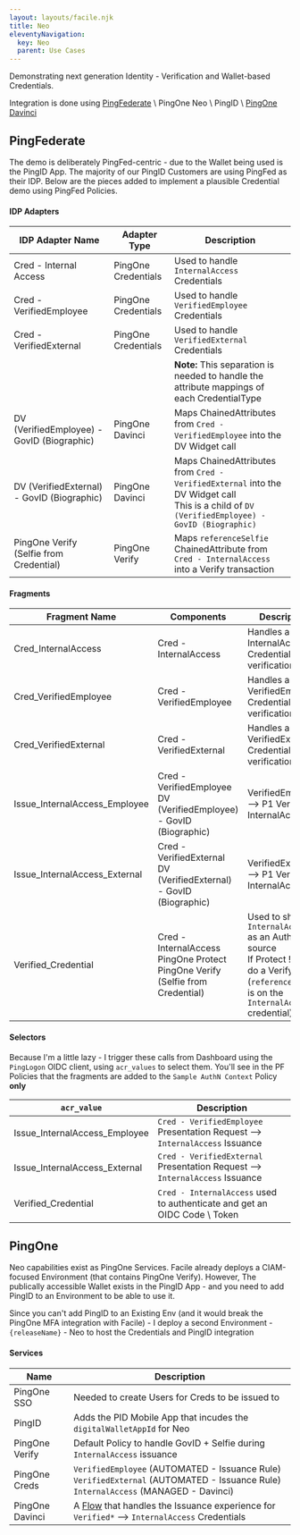 ```yaml
---
layout: layouts/facile.njk
title: Neo
eleventyNavigation:
  key: Neo
  parent: Use Cases
---
```

Demonstrating next generation Identity - Verification and Wallet-based Credentials.

Integration is done using [PingFederate](./credentials) \ PingOne Neo \ PingID \ [PingOne Davinci](./davinciflow)

## PingFederate

The demo is deliberately PingFed-centric - due to the Wallet being used is the PingID App. The majority of our PingID Customers
are using PingFed as their IDP. Below are the pieces added to implement a plausible Credential demo using PingFed Policies.

#### IDP Adapters

| IDP Adapter Name | Adapter Type | Description |
| --- | --- | --- |
| Cred - Internal Access | PingOne Credentials | Used to handle `InternalAccess` Credentials |
| Cred - VerifiedEmployee | PingOne Credentials | Used to handle `VerifiedEmployee` Credentials |
| Cred - VerifiedExternal | PingOne Credentials | Used to handle `VerifiedExternal` Credentials |
| | | **Note:** This separation is needed to handle the attribute mappings of each CredentialType |
| DV (VerifiedEmployee) - GovID (Biographic) | PingOne Davinci | Maps ChainedAttributes from `Cred - VerifiedEmployee` into the DV Widget call |
| DV (VerifiedExternal) - GovID (Biographic) | PingOne Davinci | Maps ChainedAttributes from `Cred - VerifiedExternal` into the DV Widget call<br>This is a child of `DV (VerifiedEmployee) - GovID (Biographic)` |
| PingOne Verify (Selfie from Credential) | PingOne Verify | Maps `referenceSelfie` ChainedAttribute from  `Cred - InternalAccess` into a Verify transaction |


#### Fragments

| Fragment Name | Components | Description |
| --- | --- | --- |
| Cred_InternalAccess | Cred - InternalAccess | Handles a InternalAccess Credential verification |
| Cred_VerifiedEmployee | Cred - VerifiedEmployee | Handles a VerifiedEmployee Credential verification |
| Cred_VerifiedExternal | Cred - VerifiedExternal | Handles a VerifiedExternal Credential verification |
| Issue_InternalAccess_Employee | Cred - VerifiedEmployee<br>DV (VerifiedEmployee) - GovID (Biographic) | VerifiedEmployee --> P1 Verify --> InternalAccess |
| Issue_InternalAccess_External | Cred - VerifiedExternal<br>DV (VerifiedExternal) - GovID (Biographic) | VerifiedExternal --> P1 Verify --> InternalAccess |
| Verified_Credential | Cred - InternalAccess<br>PingOne Protect<br>PingOne Verify (Selfie from Credential) | Used to show `InternalAccess` as an AuthN source<br>If Protect != `LOW` do a Verify Selfie (`referenceSelfie` is on the `InternalAccess` credential) |

#### Selectors

Because I'm a little lazy - I trigger these calls from Dashboard using the `PingLogon` OIDC client, using `acr_values` to select them.
You'll see in the PF Policies that the fragments are added to the `Sample AuthN Context` Policy **only**

| `acr_value` | Description |
| --- | --- |
| Issue_InternalAccess_Employee | `Cred - VerifiedEmployee` Presentation Request --> `InternalAccess` Issuance |
| Issue_InternalAccess_External | `Cred - VerifiedExternal` Presentation Request --> `InternalAccess` Issuance |
| Verified_Credential | `Cred - InternalAccess` used to authenticate and get an OIDC Code \ Token

## PingOne

Neo capabilities exist as PingOne Services. Facile already deploys a CIAM-focused Environment (that contains PingOne Verify). 
However, The publically accessible Wallet exists in the PingID App - and you need to add PingID to an Environment to be able
to use it.

Since you can't add PingID to an Existing Env (and it would break the PingOne MFA integration with Facile) - I deploy a second
Environment - `{releaseName}` - Neo to host the Credentials and PingID integration

#### Services

| Name | Description |
| --- | --- |
| PingOne SSO | Needed to create Users for Creds to be issued to |
| PingID | Adds the PID Mobile App that incudes the `digitalWalletAppId` for Neo |
| PingOne Verify | Default Policy to handle GovID + Selfie during `InternalAccess` issuance |
| PingOne Creds | `VerifiedEmployee` (AUTOMATED - Issuance Rule)<br>`VerifiedExternal` (AUTOMATED - Issuance Rule)<br>`InternalAccess` (MANAGED - Davinci) |
| PingOne Davinci | A [Flow](./davinciflow) that handles the Issuance experience for `Verified*` --> `InternalAccess` Credentials |
